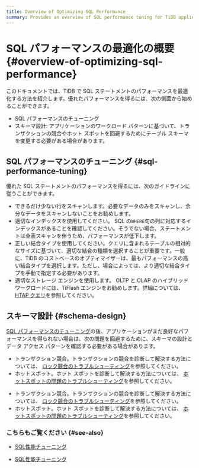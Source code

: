 ```yaml
---
title: Overview of Optimizing SQL Performance
summary: Provides an overview of SQL performance tuning for TiDB application developers.
---
```


# SQL パフォーマンスの最適化の概要 {#overview-of-optimizing-sql-performance}

このドキュメントでは、TiDB で SQL ステートメントのパフォーマンスを最適化する方法を紹介します。優れたパフォーマンスを得るには、次の側面から始めることができます。

-   SQL パフォーマンスのチューニング
-   スキーマ設計: アプリケーションのワークロード パターンに基づいて、トランザクションの競合やホット スポットを回避するためにテーブル スキーマを変更する必要がある場合があります。

## SQL パフォーマンスのチューニング {#sql-performance-tuning}

優れた SQL ステートメントのパフォーマンスを得るには、次のガイドラインに従うことができます。

-   できるだけ少ない行をスキャンします。必要なデータのみをスキャンし、余分なデータをスキャンしないことをお勧めします。
-   適切なインデックスを使用してください。 SQL の`WHERE`句の列に対応するインデックスがあることを確認してください。そうでない場合、ステートメントは全表スキャンを伴うため、パフォーマンスが低下します。
-   正しい結合タイプを使用してください。クエリに含まれるテーブルの相対的なサイズに基づいて、適切な結合の種類を選択することが重要です。一般に、TiDB のコストベースのオプティマイザーは、最もパフォーマンスの高い結合タイプを選択します。ただし、場合によっては、より適切な結合タイプを手動で指定する必要があります。
-   適切なストレージ エンジンを使用します。 OLTP と OLAP のハイブリッド ワークロードには、TiFlash エンジンをお勧めします。詳細については、 [HTAP クエリ](/develop/dev-guide-hybrid-oltp-and-olap-queries.md)を参照してください。

## スキーマ設計 {#schema-design}

[SQL パフォーマンスのチューニング](#sql-performance-tuning)の後、アプリケーションがまだ良好なパフォーマンスを得られない場合は、次の問題を回避するために、スキーマの設計とデータ アクセス パターンを確認する必要がある場合があります。

<CustomContent platform="tidb">

-   トランザクション競合。トランザクションの競合を診断して解決する方法については、 [ロック競合のトラブルシューティング](/troubleshoot-lock-conflicts.md)を参照してください。
-   ホットスポット。ホット スポットを診断して解決する方法については、 [ホットスポットの問題のトラブルシューティング](/troubleshoot-hot-spot-issues.md)を参照してください。

</CustomContent>

<CustomContent platform="tidb-cloud">

-   トランザクション競合。トランザクションの競合を診断して解決する方法については、 [ロック競合のトラブルシューティング](https://docs.pingcap.com/tidb/stable/troubleshoot-lock-conflicts)を参照してください。
-   ホットスポット。ホット スポットを診断して解決する方法については、 [ホットスポットの問題のトラブルシューティング](https://docs.pingcap.com/tidb/stable/troubleshoot-hot-spot-issues)を参照してください。

</CustomContent>

### こちらもご覧ください {#see-also}

<CustomContent platform="tidb">

-   [SQL性能チューニング](/sql-tuning-overview.md)

</CustomContent>

<CustomContent platform="tidb-cloud">

-   [SQL性能チューニング](/tidb-cloud/tidb-cloud-sql-tuning-overview.md)

</CustomContent>

